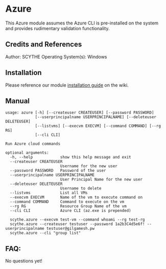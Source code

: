 # Azure

This Azure module assumes the Azure CLI is pre-installed on the system and provides rudimentary validation functionality.

## Credits and References

Author: SCYTHE
Operating System(s): Windows

## Installation

Please reference our module [installation guide](https://github.com/scythe-io/community-modules/wiki) on the wiki.

##  Manual

```
usage: azure [-h] [--createuser CREATEUSER] [--password PASSWORD]
             [--userprincipalname USERPRINCIPALNAME] [--deleteuser DELETEUSER]
             [--listvms] [--execvm EXECVM] [--command COMMAND] [--rg RG]
             [--cli CLI]

Run Azure cloud commands

optional arguments:
  -h, --help            show this help message and exit
  --createuser CREATEUSER
                        Username for the new user
  --password PASSWORD   Password of the user
  --userprincipalname USERPRINCIPALNAME
                        User Principal Name for the new user
  --deleteuser DELETEUSER
                        Username to delete
  --listvms             List all VMs
  --execvm EXECVM       Name of the vm to execute command on
  --command COMMAND     Command to execute on the vm
  --rg RG               Resource Group Name of the vm
  --cli CLI             Azure CLI (az.exe is prepended)

  scythe.azure --execvm test-vm --command whoami --rg test-rg
  scythe.azure --createuser testuser --password 1a2b3C4d5e6f! --userprincipalname testuser@gilgamesh.pw
  scythe.azure --cli "group list"
```

## FAQ:

No questions yet!

